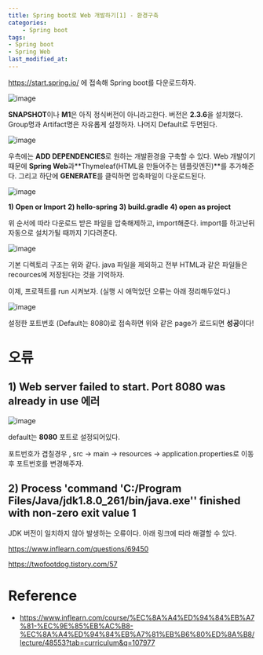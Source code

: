 ```yaml
---
title: Spring boot로 Web 개발하기[1] - 환경구축
categories:	
    - Spring boot
tags:
- Spring boot
- Spring Web
last_modified_at: 
---
```


https://start.spring.io/ 에 접속해 Spring boot를 다운로드하자.

![image](https://user-images.githubusercontent.com/49560745/103190612-11ff0a80-4915-11eb-9d11-588bd9af497a.png)

**SNAPSHOT**이나 **M1**은 아직 정식버전이 아니라고한다. 버전은 **2.3.6**을 설치했다. Group명과 Artifact명은 자유롭게 설정하자. 나머지 Default로 두면된다.



![image](https://user-images.githubusercontent.com/49560745/103190703-75893800-4915-11eb-9388-4564f6a9aee5.png)



우측에는 **ADD DEPENDENCIES**로 원하는 개발환경을 구축할 수 있다. Web 개발이기 때문에 **Spring Web**과**Thymeleaf(HTML을 만들어주는 템플릿엔진)**를 추가해준다. 그리고 하단에 **GENERATE**를 클릭하면 압축파일이 다운로드된다.



![image](https://user-images.githubusercontent.com/49560745/103190944-563eda80-4916-11eb-98cd-9c6502e0a8fe.png)

**1) Open or Import**
**2) hello-spring**
**3) build.gradle**
**4) open as project**

위 순서에 따라 다운로드 받은 파일을 압축해제하고, import해준다.
import를 하고난뒤 자동으로 설치가될 때까지 기다려준다. 



![image](https://user-images.githubusercontent.com/49560745/103191102-e3822f00-4916-11eb-9c81-74dbff20095b.png)



기본 디렉토리 구조는 위와 같다. java 파일을 제외하고 전부 HTML과 같은 파일들은 recources에 저장된다는 것을 기억하자.

이제, 프로젝트를 run 시켜보자. (실행 시 애먹었던 오류는 아래 정리해두었다.)



![image](https://user-images.githubusercontent.com/49560745/103193608-4b894300-4920-11eb-80f6-d181585155b2.png)

설정한 포트번호 (Default는 8080)로 접속하면 위와 같은 page가 로드되면 **성공**이다!



# 오류

## 1) Web server failed to start. Port 8080 was already in use 에러

![image](https://user-images.githubusercontent.com/49560745/103193546-1c72d180-4920-11eb-9d2e-21660425572d.png)

default는 **8080** 포트로 설정되어있다.

포트번호가 겹칠경우 , src -> main -> resources -> application.properties로 이동 후  포트번호를 변경해주자.



## 2) Process 'command 'C:/Program Files/Java/jdk1.8.0_261/bin/java.exe'' finished with non-zero exit value 1

JDK 버전이 일치하지 않아 발생하는 오류이다. 아래 링크에 따라 해결할 수 있다.

https://www.inflearn.com/questions/69450

https://twofootdog.tistory.com/57



# Reference

- https://www.inflearn.com/course/%EC%8A%A4%ED%94%84%EB%A7%81-%EC%9E%85%EB%AC%B8-%EC%8A%A4%ED%94%84%EB%A7%81%EB%B6%80%ED%8A%B8/lecture/48553?tab=curriculum&q=107977